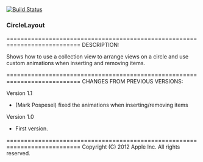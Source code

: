 
[![Build Status](https://travis-ci.org/renjwjx/CircleLayout.svg?branch=master)](https://travis-ci.org/renjwjx/CircleLayout)

### CircleLayout ###

===========================================================================
DESCRIPTION:

Shows how to use a collection view to arrange views on a circle and use custom animations when inserting and removing items.

===========================================================================
CHANGES FROM PREVIOUS VERSIONS:

Version 1.1
- (Mark Pospesel) fixed the animations when inserting/removing items

Version 1.0
- First version.

===========================================================================
Copyright (C) 2012 Apple Inc. All rights reserved.
